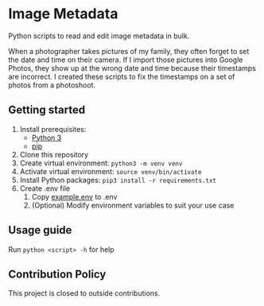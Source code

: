 # Image Metadata

Python scripts to read and edit image metadata in bulk.

When a photographer takes pictures of my family, they often forget to set the date and time on their camera. If I import those pictures into Google Photos, they show up at the wrong date and time because their timestamps are incorrect. I created these scripts to fix the timestamps on a set of photos from a photoshoot.

## Getting started

1. Install prerequisites:
    * [Python 3](https://www.python.org/downloads/)
    * [pip](https://pip.pypa.io/en/stable/installation/)
1. Clone this repository
1. Create virtual environment: `python3 -m venv venv`
1. Activate virtual environment: `source venv/bin/activate`
1. Install Python packages: `pip3 install -r requirements.txt`
1. Create .env file
    1. Copy [example.env](example.env) to .env
    1. (Optional) Modify environment variables to suit your use case

## Usage guide

Run `python <script> -h` for help

## Contribution Policy

This project is closed to outside contributions.

